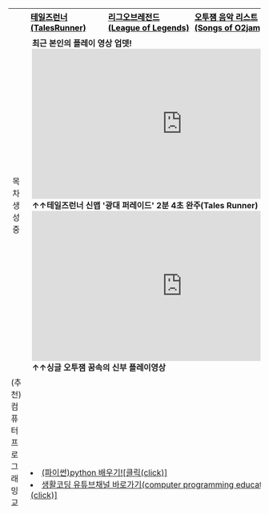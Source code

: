<html>

<head>
 <meta charset="UTF-8">
 <style>
 .list{padding-left: 5px; padding-right: 5px; border-top: none; border-left: none; border-bottom: none; border-right: none;}
 #only{padding-left: 2px; padding-right: 2px; border-top: none; border-left: none; border-bottom: none; border-right: none;}
 #id{color:red;}
 #id{color:black;}
 </style>
</head>

<body>
<body background="배경수정.png">

<table width="800" height="1000" align="center" cellpadding="20" cellspacing="10">


<tr style="height=50px;">
<td class="list" id="only">
  <a href="https://m.post.naver.com/viewer/postView.nhn?volumeNo=18073606&memberNo=8626508&vType=VERTICAL" target="_blank"> </a></td>
<td class="list">
  <a href="http://tr.game.onstove.com/index.asp" target="_blank"><font color="black"><b>테일즈런너(TalesRunner)</b></font></a></td>
<td class="list">
  <a href="https://leagueoflegends.co.kr/" target="_blank"><font color="black"><b>리그오브레전드(League of Legends)</b></font></a></td>
<td class="list">
  <a href="https://www.youtube.com/watch?v=NpyrcXYPiM4&list=PLw12emVrmPC_GWfSMc9JUkDJDZBDPaklF" target="_blank"><font color="black"><b>오투잼 음악 리스트(Songs of O2jam)</b></font></a></td>
<td class="list">
  <a href="https://www.sectiong.net/107" target="_blank"><font color="black"><b>싱글오투잼(오투매니아) 파일공유</b></font></a></td>
</tr>



<tr height="400">
  <td> 목차 생성중 </td>
 <td style="background:transparent;" colspan="4"><b>최근 본인의 플레이 영상 업뎃!<br>
<iframe width="600" height="300" src="https://www.youtube.com/embed/PQveqCcqvLs" frameborder="0" allow="accelerometer; autoplay; encrypted-media; gyroscope; picture-in-picture" allowfullscreen></iframe>
<br>↑↑테일즈런너 신맵 '광대 퍼레이드' 2분 4초 완주(Tales Runner)
<iframe width="600" height="300" src="https://www.youtube.com/embed/fsxaGLUBmek" frameborder="0" allow="accelerometer; autoplay; encrypted-media; gyroscope; picture-in-picture" allowfullscreen></iframe>
<br>↑↑싱글 오투잼 꿈속의 신부 플레이영상</b>
</td>
</tr>



<tr style="height=50px;">
<td class="list" id="black">(추천)컴퓨터 프로그래밍 교육사이트 링크▶▶</td>
<td colspan="4" class="list">
<li><a href="https://wikidocs.net/book/1657" target="_blank" align="left" id="red">(파이썬)python 배우기![클릭(click)]</a></li>
<li><a href="https://www.youtube.com/user/egoing2" target="_blank" align="left" id="red">생활코딩 유튜브채널 바로가기(computer programming education videos)[클릭(click)]</a></li>
</ol>
